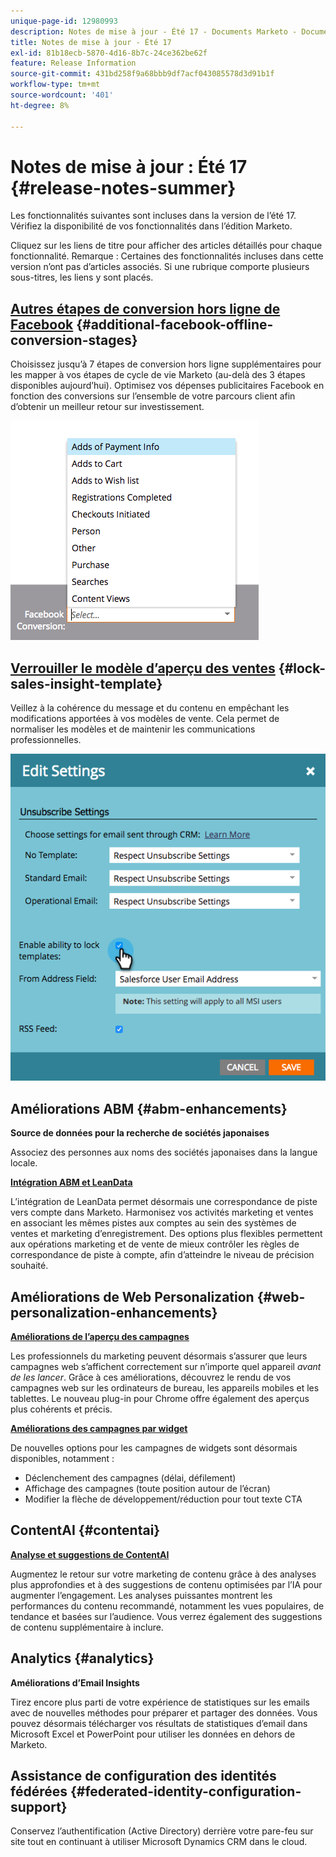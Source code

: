 ```yaml
---
unique-page-id: 12980993
description: Notes de mise à jour - Été 17 - Documents Marketo - Documentation du produit
title: Notes de mise à jour - Été 17
exl-id: 81b18ecb-5870-4d16-8b7c-24ce362be62f
feature: Release Information
source-git-commit: 431bd258f9a68bbb9df7acf043085578d3d91b1f
workflow-type: tm+mt
source-wordcount: '401'
ht-degree: 8%

---
```


# Notes de mise à jour : Été 17 {#release-notes-summer}

Les fonctionnalités suivantes sont incluses dans la version de l’été 17. Vérifiez la disponibilité de vos fonctionnalités dans l’édition Marketo.

Cliquez sur les liens de titre pour afficher des articles détaillés pour chaque fonctionnalité. Remarque : Certaines des fonctionnalités incluses dans cette version n’ont pas d’articles associés. Si une rubrique comporte plusieurs sous-titres, les liens y sont placés.

## [Autres étapes de conversion hors ligne de Facebook](/help/marketo/product-docs/demand-generation/facebook/set-up-facebook-offline-conversions.md) {#additional-facebook-offline-conversion-stages}

Choisissez jusqu’à 7 étapes de conversion hors ligne supplémentaires pour les mapper à vos étapes de cycle de vie Marketo (au-delà des 3 étapes disponibles aujourd’hui). Optimisez vos dépenses publicitaires Facebook en fonction des conversions sur l’ensemble de votre parcours client afin d’obtenir un meilleur retour sur investissement.

![](assets/image2017-8-24-15-3a23-3a31.png)

## [Verrouiller le modèle d’aperçu des ventes](/help/marketo/product-docs/marketo-sales-insight/msi-for-salesforce/features/actions-in-the-msi-panel/send-marketo-email/lock-sales-template.md) {#lock-sales-insight-template}

Veillez à la cohérence du message et du contenu en empêchant les modifications apportées à vos modèles de vente. Cela permet de normaliser les modèles et de maintenir les communications professionnelles.

![](assets/image2017-10-9-10-3a1-3a56.png)

## Améliorations ABM {#abm-enhancements}

**Source de données pour la recherche de sociétés japonaises**

Associez des personnes aux noms des sociétés japonaises dans la langue locale.

**[Intégration ABM et LeanData](https://docs.marketo.com/x/pKmt)**

L’intégration de LeanData permet désormais une correspondance de piste vers compte dans Marketo. Harmonisez vos activités marketing et ventes en associant les mêmes pistes aux comptes au sein des systèmes de ventes et marketing d’enregistrement. Des options plus flexibles permettent aux opérations marketing et de vente de mieux contrôler les règles de correspondance de piste à compte, afin d’atteindre le niveau de précision souhaité.

## Améliorations de Web Personalization {#web-personalization-enhancements}

**[Améliorations de l’aperçu des campagnes](/help/marketo/product-docs/web-personalization/working-with-web-campaigns/preview-and-test-a-web-campaign.md)**

Les professionnels du marketing peuvent désormais s’assurer que leurs campagnes web s’affichent correctement sur n’importe quel appareil *avant de les lancer*. Grâce à ces améliorations, découvrez le rendu de vos campagnes web sur les ordinateurs de bureau, les appareils mobiles et les tablettes. Le nouveau plug-in pour Chrome offre également des aperçus plus cohérents et précis.

**[Améliorations des campagnes par widget](/help/marketo/product-docs/web-personalization/working-with-web-campaigns/create-a-new-widget-web-campaign.md)**

De nouvelles options pour les campagnes de widgets sont désormais disponibles, notamment :

* Déclenchement des campagnes (délai, défilement)
* Affichage des campagnes (toute position autour de l’écran)
* Modifier la flèche de développement/réduction pour tout texte CTA

## ContentAI {#contentai}

**[Analyse et suggestions de ContentAI](/help/marketo/product-docs/predictive-content/predictive-content-analytics-overview.md)**

Augmentez le retour sur votre marketing de contenu grâce à des analyses plus approfondies et à des suggestions de contenu optimisées par l’IA pour augmenter l’engagement. Les analyses puissantes montrent les performances du contenu recommandé, notamment les vues populaires, de tendance et basées sur l’audience. Vous verrez également des suggestions de contenu supplémentaire à inclure.

## Analytics {#analytics}

**Améliorations d’Email Insights**

Tirez encore plus parti de votre expérience de statistiques sur les emails avec de nouvelles méthodes pour préparer et partager des données. Vous pouvez désormais télécharger vos résultats de statistiques d’email dans Microsoft Excel et PowerPoint pour utiliser les données en dehors de Marketo.

## Assistance de configuration des identités fédérées {#federated-identity-configuration-support}

Conservez l’authentification (Active Directory) derrière votre pare-feu sur site tout en continuant à utiliser Microsoft Dynamics CRM dans le cloud.
